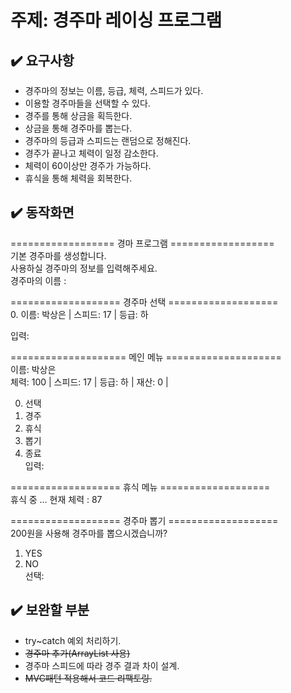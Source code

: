 # 주제: 경주마 레이싱 프로그램

## ✔️ 요구사항
* 경주마의 정보는 이름, 등급, 체력, 스피드가 있다.        
* 이용할 경주마들을 선택할 수 있다.              
* 경주를 통해 상금을 획득한다.            
* 상금을 통해 경주마를 뽑는다.           
* 경주마의 등급과 스피드는 랜덤으로 정해진다.            
* 경주가 끝나고 체력이 일정 감소한다.           
* 체력이 60이상만 경주가 가능하다.          
* 휴식을 통해 체력을 회복한다.             

## ✔️ 동작화면
================== 경마 프로그램 ==================<br/>
기본 경주마를 생성합니다.<br/>
사용하실 경주마의 정보를 입력해주세요.<br/>
경주마의 이름 : <br/>

=================== 경주마 선택 ===================<br/>
 0. 이름: 박상은   	| 스피드: 17 | 등급: 하<br/>

입력: <br/>

==================== 메인 메뉴 ====================<br/>
이름: 박상은   	 <br/>
체력: 100 | 스피드: 17 | 등급: 하 | 재산: 0 |  <br/>

0. 선택<br/>
1. 경주<br/>
2. 휴식<br/>
3. 뽑기<br/>
4. 종료<br/>
입력: <br/>

=================== 휴식 메뉴 ===================<br/>
휴식 중 ... 현재 체력 : 87<br/>

=================== 경주마 뽑기 ===================<br/>
200원을 사용해 경주마를 뽑으시겠습니까?<br/>
1. YES <br/>
2. NO <br/>
선택: <br/>

## ✔️ 보완할 부분
* try~catch 예외 처리하기.                         
* ~~경주마 추가(ArrayList 사용)~~
* 경주마 스피드에 따라 경주 결과 차이 설계.                       
* ~~MVC패턴 적용해서 코드 리팩토링.~~       


